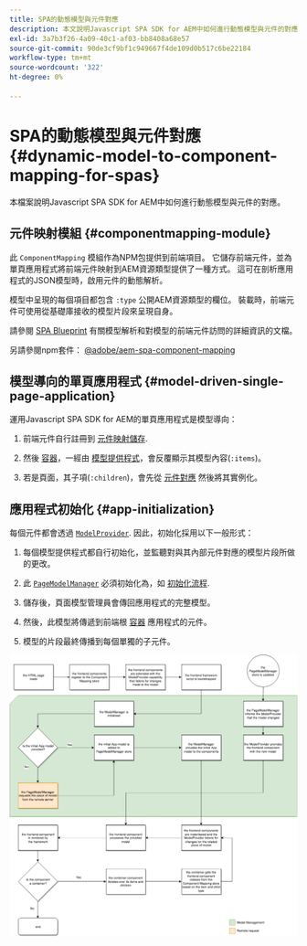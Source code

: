 ```yaml
---
title: SPA的動態模型與元件對應
description: 本文說明Javascript SPA SDK for AEM中如何進行動態模型與元件的對應。
exl-id: 3a7b3f26-4a09-40c1-af03-bb8408a68e57
source-git-commit: 90de3cf9bf1c949667f4de109d0b517c6be22184
workflow-type: tm+mt
source-wordcount: '322'
ht-degree: 0%

---
```


# SPA的動態模型與元件對應 {#dynamic-model-to-component-mapping-for-spas}

本檔案說明Javascript SPA SDK for AEM中如何進行動態模型與元件的對應。

## 元件映射模組 {#componentmapping-module}

此 `ComponentMapping` 模組作為NPM包提供到前端項目。 它儲存前端元件，並為單頁應用程式將前端元件映射到AEM資源類型提供了一種方式。 這可在剖析應用程式的JSON模型時，啟用元件的動態解析。

模型中呈現的每個項目都包含 `:type` 公開AEM資源類型的欄位。 裝載時，前端元件可使用從基礎庫接收的模型片段來呈現自身。

請參閱 [SPA Blueprint](blueprint.md) 有關模型解析和對模型的前端元件訪問的詳細資訊的文檔。

另請參閱npm套件： [@adobe/aem-spa-component-mapping](https://www.npmjs.com/package/@adobe/aem-spa-component-mapping)

## 模型導向的單頁應用程式 {#model-driven-single-page-application}

運用Javascript SPA SDK for AEM的單頁應用程式是模型導向：

1. 前端元件自行註冊到 [元件映射儲存](#componentmapping-module).
1. 然後 [容器](blueprint.md#container)，一經由 [模型提供程式](blueprint.md#the-model-provider)，會反覆顯示其模型內容(`:items`)。

1. 若是頁面，其子項(`:children`)，會先從 [元件對應](blueprint.md#componentmapping) 然後將其實例化。

## 應用程式初始化 {#app-initialization}

每個元件都會透過 [`ModelProvider`](blueprint.md#the-model-provider). 因此，初始化採用以下一般形式：

1. 每個模型提供程式都自行初始化，並監聽對與其內部元件對應的模型片段所做的更改。
1. 此 [`PageModelManager`](blueprint.md#pagemodelmanager) 必須初始化為，如 [初始化流程](blueprint.md).

1. 儲存後，頁面模型管理員會傳回應用程式的完整模型。
1. 然後，此模型將傳遞到前端根 [容器](blueprint.md#container) 應用程式的元件。
1. 模型的片段最終傳播到每個單獨的子元件。

![應用程式模型初始化](assets/app-model-initialization.png)
